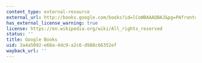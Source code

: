 ```yaml
---
content_type: external-resource
external_url: http://books.google.com/books?id=lCoWBAAAQBAJ&pg=PAfrontcover
has_external_license_warning: true
license: https://en.wikipedia.org/wiki/All_rights_reserved
status: ''
title: Google Books
uid: 3a4a5092-e68a-4dc9-a2c6-d988c66352ef
wayback_url: ''
---
```

